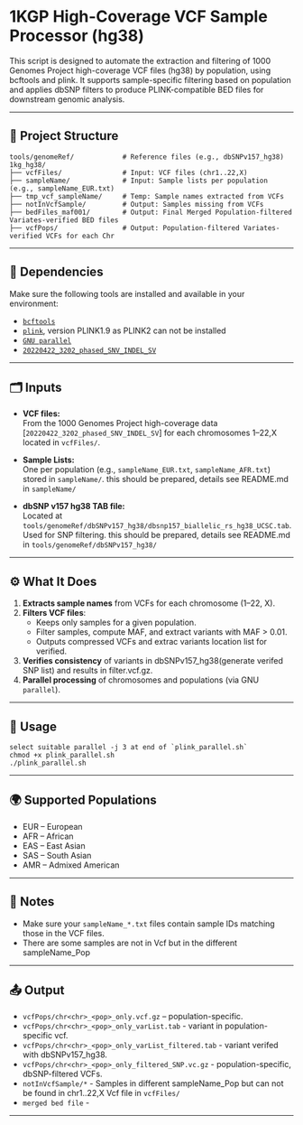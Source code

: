 # 1KGP High-Coverage VCF Sample Processor (hg38)

This script is designed to automate the extraction and filtering of 1000 Genomes Project high-coverage VCF files (hg38) by population, using bcftools and plink. It supports sample-specific filtering based on population and applies dbSNP filters to produce PLINK-compatible BED files for downstream genomic analysis.

---

## 📁 Project Structure

```
tools/genomeRef/            # Reference files (e.g., dbSNPv157_hg38)
1kg_hg38/
├── vcfFiles/               # Input: VCF files (chr1..22,X)
├── sampleName/             # Input: Sample lists per population (e.g., sampleName_EUR.txt)
├── tmp_vcf_sampleName/     # Temp: Sample names extracted from VCFs
├── notInVcfSample/         # Output: Samples missing from VCFs
├── bedFiles_maf001/        # Output: Final Merged Population-filtered Variates-verified BED files
├── vcfPops/                # Output: Population-filtered Variates-verified VCFs for each Chr
```

---

## 🧰 Dependencies

Make sure the following tools are installed and available in your environment:

- [`bcftools`](https://samtools.github.io/bcftools/)
- [`plink`](https://www.cog-genomics.org/plink/), version PLINK1.9 as PLINK2 can not be installed
- [`GNU parallel`](https://www.gnu.org/software/parallel/)
- [`20220422_3202_phased_SNV_INDEL_SV`](https://ftp.1000genomes.ebi.ac.uk/vol1/ftp/data_collections/1000G_2504_high_coverage/working/20220422_3202_phased_SNV_INDEL_SV/)
---

## 🗂 Inputs

- **VCF files:**  
  From the 1000 Genomes Project high-coverage data [`20220422_3202_phased_SNV_INDEL_SV`] for each chromosomes 1–22,X located in `vcfFiles/`.

- **Sample Lists:**  
  One per population (e.g., `sampleName_EUR.txt`, `sampleName_AFR.txt`) stored in `sampleName/`.
    this should be prepared, details see README.md in `sampleName/`
- **dbSNP v157 hg38 TAB file:**  
  Located at `tools/genomeRef/dbSNPv157_hg38/dbsnp157_biallelic_rs_hg38_UCSC.tab`. Used for SNP filtering.
    this should be prepared, details see README.md in `tools/genomeRef/dbSNPv157_hg38/`
---

## ⚙️ What It Does

1. **Extracts sample names** from VCFs for each chromosome (1–22, X).
2. **Filters VCF files**:
   - Keeps only samples for a given population.
   - Filter samples, compute MAF, and extract variants with MAF > 0.01.
   - Outputs compressed VCFs and extrac variants location list for verified.
3. **Verifies consistency** of variants in dbSNPv157_hg38(generate verifed SNP list) and results in filter.vcf.gz. 
4. **Parallel processing** of chromosomes and populations (via GNU `parallel`).

---

## 🚀 Usage
    select suitable parallel -j 3 at end of `plink_parallel.sh`
    chmod +x plink_parallel.sh
    ./plink_parallel.sh
---

## 🌍 Supported Populations

- EUR – European
- AFR – African
- EAS – East Asian
- SAS – South Asian
- AMR – Admixed American

---

## 📌 Notes
- Make sure your `sampleName_*.txt` files contain sample IDs matching those in the VCF files.
- There are some samples are not in Vcf but in the different sampleName_Pop
---

## 📤 Output

- `vcfPops/chr<chr>_<pop>_only.vcf.gz` – population-specific.
- `vcfPops/chr<chr>_<pop>_only_varList.tab` - variant in population-specific vcf.
- `vcfPops/chr<chr>_<pop>_only_varList_filtered.tab` - variant verifed with dbSNPv157_hg38.
- `vcfPops/chr<chr>_<pop>_only_filtered_SNP.vc.gz` - population-specific, dbSNP-filtered VCFs.
- `notInVcfSample/*` - Samples in different sampleName_Pop but can not be found in chr1..22,X Vcf file in `vcfFiles/`
- `merged bed file` -
---



